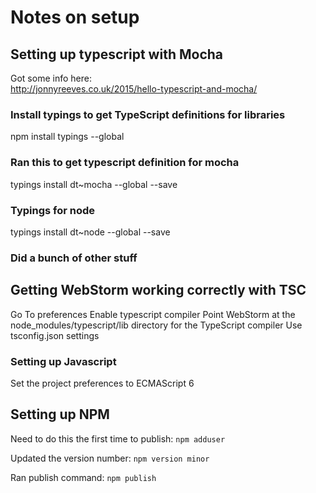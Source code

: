 # Notes on setup

## Setting up typescript with Mocha
Got some info here:  
http://jonnyreeves.co.uk/2015/hello-typescript-and-mocha/

### Install typings to get TypeScript definitions for libraries
npm install typings --global

### Ran this to get typescript definition for mocha
typings install dt~mocha --global --save

### Typings for node
typings install dt~node --global --save

### Did a bunch of other stuff

## Getting WebStorm working correctly with TSC
Go To preferences
Enable typescript compiler
Point WebStorm at the node_modules/typescript/lib directory for the TypeScript compiler
Use tsconfig.json settings

### Setting up Javascript
Set the project preferences to ECMAScript 6

## Setting up NPM
Need to do this the first time to publish:
`npm adduser`

Updated the version number:
`npm version minor`

Ran publish command:
`npm publish`



